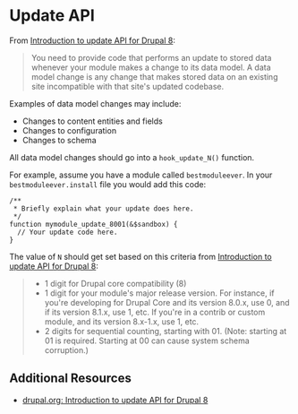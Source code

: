 
# Update API

From [Introduction to update API for Drupal 8](https://www.drupal.org/docs/8/api/update-api/introduction-to-update-api-for-drupal-8):
> You need to provide code that performs an update to stored data whenever your module makes a change to its data model. A data model change is any change that makes stored data on an existing site incompatible with that site's updated codebase.

Examples of data model changes may include:
- Changes to content entities and fields
- Changes to configuration
- Changes to schema

All data model changes should go into a `hook_update_N()` function.

For example, assume you have a module called `bestmoduleever`. In your `bestmoduleever.install` file you would add this code:
```
/**
 * Briefly explain what your update does here.
 */
function mymodule_update_8001(&$sandbox) {
  // Your update code here.
}
```

The value of `N` should get set based on this criteria from [Introduction to update API for Drupal 8](https://www.drupal.org/docs/8/api/update-api/introduction-to-update-api-for-drupal-8):
> - 1 digit for Drupal core compatibility (8)
> - 1 digit for your module's major release version. For instance, if you're developing for Drupal Core and its version 8.0.x, use 0, and if its version 8.1.x, use 1, etc. If you're in a contrib or custom module, and its version 8.x-1.x, use 1, etc.
> - 2 digits for sequential counting, starting with 01. (Note: starting at 01 is required. Starting at 00 can cause system schema corruption.)

## Additional Resources
- [drupal.org: Introduction to update API for Drupal 8](https://www.drupal.org/docs/8/api/update-api/introduction-to-update-api-for-drupal-8)
